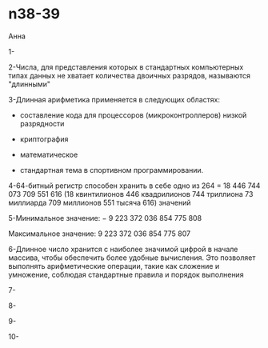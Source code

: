 # n38-39
Анна

1-

2-Числа, для представления которых в стандартных компьютерных типах данных не хватает количества двоичных разрядов, называются "длинными"

3-Длинная арифметика применяется в следующих областях:

- составление кода для процессоров (микроконтроллеров) низкой разрядности
  
- криптография
  
- математическое
  
- стандартная тема в спортивном программировании.

4-64-битный регистр способен хранить в себе одно из 264 = 18 446 744 073 709 551 616 (18 квинтилионов 446 квадрилионов 744 триллиона 73 миллиарда 709 миллионов 551 тысяча 616) значений

5-Минимальное значение: − 9 223 372 036 854 775 808

Максимальное значение: 9 223 372 036 854 775 807

6-Длинное число хранится с наиболее значимой цифрой в начале массива, чтобы обеспечить более удобные вычисления. Это позволяет выполнять арифметические операции, такие как сложение и умножение, соблюдая стандартные правила и порядок выполнения

7-

8-

9-

10-
